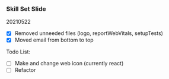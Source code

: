 ### Skill Set Slide

20210522
- [x] Removed unneeded files (logo, reportWebVitals, setupTests)
- [x] Moved email from bottom to top

Todo List:
- [ ] Make and change web icon (currently react)
- [ ] Refactor
